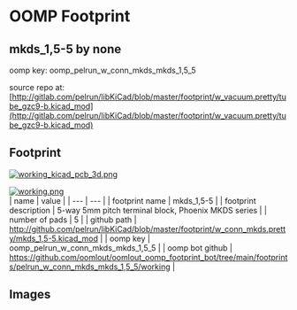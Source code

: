 # OOMP Footprint  
## mkds_1,5-5  by none  
  
oomp key: oomp_pelrun_w_conn_mkds_mkds_1,5_5  
  
source repo at: [http://gitlab.com/pelrun/libKiCad/blob/master/footprint/w_vacuum.pretty/tube_gzc9-b.kicad_mod](http://gitlab.com/pelrun/libKiCad/blob/master/footprint/w_vacuum.pretty/tube_gzc9-b.kicad_mod)  
## Footprint  
  
[![working_kicad_pcb_3d.png](working_kicad_pcb_3d_600.png)](working_kicad_pcb_3d.png)  
  
[![working.png](working_600.png)](working.png)  
| name | value | 
| --- | --- | 
| footprint name | mkds_1,5-5 | 
| footprint description | 5-way 5mm pitch terminal block, Phoenix MKDS series | 
| number of pads | 5 | 
| github path | http://github.com/pelrun/libKiCad/blob/master/footprint/w_conn_mkds.pretty/mkds_1,5-5.kicad_mod | 
| oomp key | oomp_pelrun_w_conn_mkds_mkds_1,5_5 | 
| oomp bot github | https://github.com/oomlout/oomlout_oomp_footprint_bot/tree/main/footprints/pelrun_w_conn_mkds_mkds_1,5_5/working | 
## Images  
